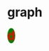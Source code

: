 # graph

<style>
edge{
    color: red;
    font-weight: bold;
    width: 100px;
    height: 100px;
    background-color: green;
    border-radius: 50%;
    font-size: 2em;
}
</style>
<edge>d</edge>
